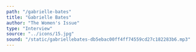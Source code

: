 ```yaml
---
path: "/gabrielle-bates"
title: "Gabrielle Bates"
author: "The Women's Issue"
type: "Interview"
source: "../icons/15.jpg"
sound: "/static/gabriellebates-db5ebac00ff4ff74559cd27c182283b6.mp3"
---
```

